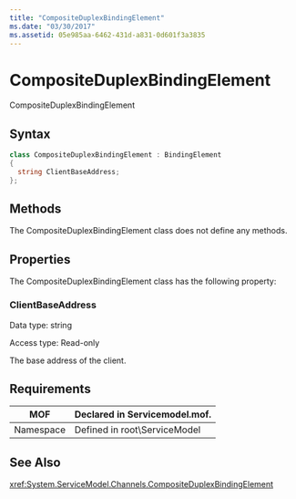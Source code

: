 ```yaml
---
title: "CompositeDuplexBindingElement"
ms.date: "03/30/2017"
ms.assetid: 05e985aa-6462-431d-a831-0d601f3a3835
---
```

# CompositeDuplexBindingElement
CompositeDuplexBindingElement  
  
## Syntax  
  
```csharp
class CompositeDuplexBindingElement : BindingElement  
{  
  string ClientBaseAddress;  
};  
```  
  
## Methods  
 The CompositeDuplexBindingElement class does not define any methods.  
  
## Properties  
 The CompositeDuplexBindingElement class has the following property:  
  
### ClientBaseAddress  
 Data type: string  
  
 Access type: Read-only  
  
 The base address of the client.  
  
## Requirements  
  
|MOF|Declared in Servicemodel.mof.|  
|---------|-----------------------------------|  
|Namespace|Defined in root\ServiceModel|  
  
## See Also  
 <xref:System.ServiceModel.Channels.CompositeDuplexBindingElement>
